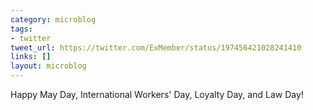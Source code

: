 ```yaml
---
category: microblog
tags:
- twitter
tweet_url: https://twitter.com/ExMember/status/197456421028241410
links: []
layout: microblog
---
```

Happy May Day, International Workers' Day, Loyalty Day, and Law Day!
